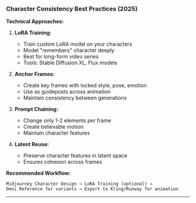 ### Character Consistency Best Practices (2025)

**Technical Approaches:**

1. **LoRA Training:**
   - Train custom LoRA model on your characters
   - Model "remembers" character deeply
   - Best for long-form video series
   - Tools: Stable Diffusion XL, Flux models

2. **Anchor Frames:**
   - Create key frames with locked style, pose, emotion
   - Use as guideposts across animation
   - Maintain consistency between generations

3. **Prompt Chaining:**
   - Change only 1-2 elements per frame
   - Create believable motion
   - Maintain character features

4. **Latent Reuse:**
   - Preserve character features in latent space
   - Ensures cohesion across frames

**Recommended Workflow:**

```
Midjourney Character Design → LoRA Training (optional) →
Omni Reference for variants → Export to Kling/Runway for animation
```

---
